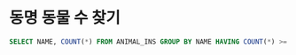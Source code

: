 # 동명 동물 수 찾기

```sql
SELECT NAME, COUNT(*) FROM ANIMAL_INS GROUP BY NAME HAVING COUNT(*) >= 2 AND NAME IS NOT NULL ORDER BY NAME;
```

